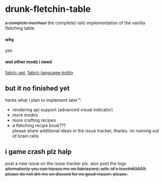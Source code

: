 # drunk-fletchin-table
~~a complete overhaul~~ the complete(-ish) implementation of the vanilla fletching table.

#### why
yes

#### wot other modz i need
[fabric-api](https://www.curseforge.com/minecraft/mc-mods/fabric-api/files),
[fabric-language-kotlin](https://www.curseforge.com/minecraft/mc-mods/fabric-language-kotlin/files)

## but it no finished yet
heres what i plan to implement later™:
* rendering     api support (advanced visual indicator)
* more modes
* more crafting recipes
* a fletching recipe book???  
please share additional ideas in the issue tracker, thanks. im running out of brain cells

## i game crash plz halp
post a new issue on the issue tracker pls. also post the logs  
~~alternatively you can harass me on fabri~~***cc***~~ord, wth. id's leocth#3409.~~  
~~please do not dm me on discord for no good reason. please.~~